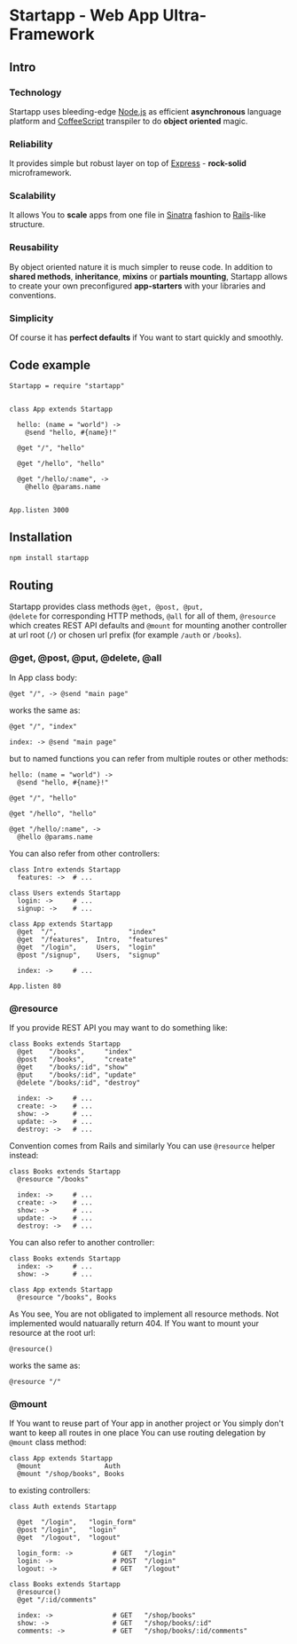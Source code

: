 Startapp - Web App Ultra-Framework
===

## Intro

### Technology
Startapp uses bleeding-edge [Node.js](http://nodejs.org) as efficient **asynchronous** language platform and [CoffeeScript](http://coffeescript.org) transpiler to do **object oriented** magic.
### Reliability
It provides simple but robust layer on top of [Express](http://expressjs.com) - **rock-solid** microframework. 
### Scalability
It allows You to **scale** apps from one file in [Sinatra](http://sinatrarb.com) fashion to [Rails](http://rubyonrails.org)-like structure.
### Reusability
By object oriented nature it is much simpler to reuse code. In addition to **shared methods**, **inheritance**, **mixins** or **partials mounting**, Startapp allows to create your own preconfigured **app-starters** with your libraries and conventions.
### Simplicity
Of course it has **perfect defaults** if You want to start quickly and smoothly.

## Code example

```coffee-script
Startapp = require "startapp"


class App extends Startapp
  
  hello: (name = "world") ->
    @send "hello, #{name}!"
  
  @get "/", "hello"
  
  @get "/hello", "hello"
  
  @get "/hello/:name", ->
    @hello @params.name
  
  
App.listen 3000
```

## Installation

```bash
npm install startapp
```

## Routing

Startapp provides class methods <code>@get, @post, @put, @delete</code> for corresponding HTTP methods, <code>@all</code> for all of them, <code>@resource</code> which creates REST API defaults and <code>@mount</code> for mounting another controller at url root (<code>/</code>) or chosen url prefix (for example <code>/auth</code> or <code>/books</code>).

### @get, @post, @put, @delete, @all

In App class body:

```coffee-script
@get "/", -> @send "main page"
```

works the same as:

```coffee-script
@get "/", "index"

index: -> @send "main page"
```

but to named functions you can refer from multiple routes or other methods:

```coffee-script
hello: (name = "world") ->
  @send "hello, #{name}!"

@get "/", "hello"

@get "/hello", "hello"

@get "/hello/:name", ->
  @hello @params.name
```

You can also refer from other controllers:

```coffee-script
class Intro extends Startapp
  features: ->  # ...

class Users extends Startapp
  login: ->     # ...
  signup: ->    # ...
  
class App extends Startapp
  @get  "/",                  "index"
  @get  "/features",  Intro,  "features"
  @get  "/login",     Users,  "login"
  @post "/signup",    Users,  "signup"
   
  index: ->     # ...

App.listen 80
```
    
### @resource

If you provide REST API you may want to do something like:

```coffee-script
class Books extends Startapp
  @get    "/books",     "index"
  @post   "/books",     "create"
  @get    "/books/:id", "show"
  @put    "/books/:id", "update"
  @delete "/books/:id", "destroy"
  
  index: ->     # ...
  create: ->    # ...
  show: ->      # ...
  update: ->    # ...
  destroy: ->   # ...
```

Convention comes from Rails and similarly You can use <code>@resource</code> helper instead:
    
```coffee-script
class Books extends Startapp
  @resource "/books"
  
  index: ->     # ...
  create: ->    # ...
  show: ->      # ...
  update: ->    # ...
  destroy: ->   # ...
```

You can also refer to another controller:

```coffee-script
class Books extends Startapp
  index: ->     # ...
  show: ->      # ...

class App extends Startapp
  @resource "/books", Books
```

As You see, You are not obligated to implement all resource methods. Not implemented would natuarally return 404. If You want to mount your resource at the root url:

```coffee-script
@resource()
```

works the same as:

```coffee-script
@resource "/"
```

### @mount

If You want to reuse part of Your app in another project or You simply don't want to keep all routes in one place You can use routing delegation by <code>@mount</code> class method:

```coffee-script
class App extends Startapp
  @mount                Auth
  @mount "/shop/books", Books
```

to existing controllers:

```coffee-script
class Auth extends Startapp
  
  @get  "/login",   "login_form"
  @post "/login",   "login"
  @get  "/logout",  "logout"
  
  login_form: ->          # GET   "/login"
  login: ->               # POST  "/login"
  logout: ->              # GET   "/logout"

class Books extends Startapp
  @resource()
  @get "/:id/comments"
  
  index: ->               # GET   "/shop/books"
  show: ->                # GET   "/shop/books/:id"
  comments: ->            # GET   "/shop/books/:id/comments"
```
